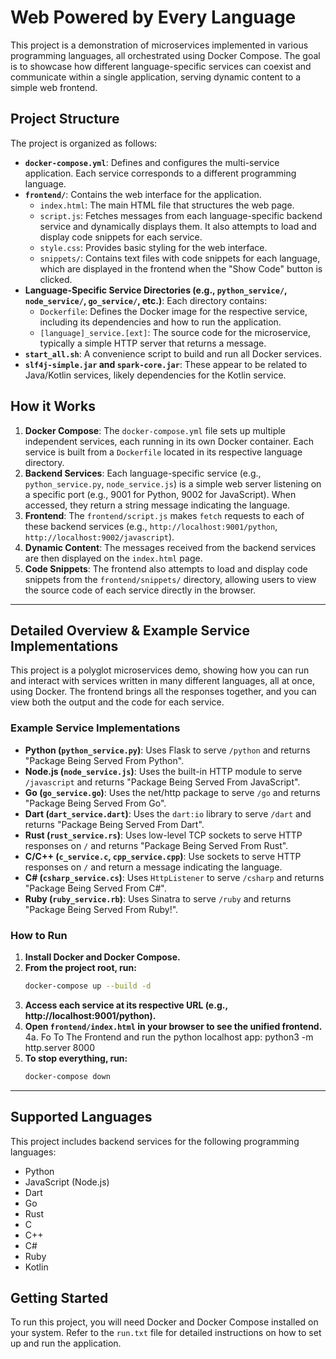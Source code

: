 # Web Powered by Every Language

This project is a demonstration of microservices implemented in various programming languages, all orchestrated using Docker Compose. The goal is to showcase how different language-specific services can coexist and communicate within a single application, serving dynamic content to a simple web frontend.

## Project Structure

The project is organized as follows:

- **`docker-compose.yml`**: Defines and configures the multi-service application. Each service corresponds to a different programming language.
- **`frontend/`**: Contains the web interface for the application.
    - `index.html`: The main HTML file that structures the web page.
    - `script.js`: Fetches messages from each language-specific backend service and dynamically displays them. It also attempts to load and display code snippets for each service.
    - `style.css`: Provides basic styling for the web interface.
    - `snippets/`: Contains text files with code snippets for each language, which are displayed in the frontend when the "Show Code" button is clicked.
- **Language-Specific Service Directories (e.g., `python_service/`, `node_service/`, `go_service/`, etc.)**: Each directory contains:
    - `Dockerfile`: Defines the Docker image for the respective service, including its dependencies and how to run the application.
    - `[language]_service.[ext]`: The source code for the microservice, typically a simple HTTP server that returns a message.
- **`start_all.sh`**: A convenience script to build and run all Docker services.
- **`slf4j-simple.jar` and `spark-core.jar`**: These appear to be related to Java/Kotlin services, likely dependencies for the Kotlin service.

## How it Works

1.  **Docker Compose**: The `docker-compose.yml` file sets up multiple independent services, each running in its own Docker container. Each service is built from a `Dockerfile` located in its respective language directory.
2.  **Backend Services**: Each language-specific service (e.g., `python_service.py`, `node_service.js`) is a simple web server listening on a specific port (e.g., 9001 for Python, 9002 for JavaScript). When accessed, they return a string message indicating the language.
3.  **Frontend**: The `frontend/script.js` makes `fetch` requests to each of these backend services (e.g., `http://localhost:9001/python`, `http://localhost:9002/javascript`).
4.  **Dynamic Content**: The messages received from the backend services are then displayed on the `index.html` page.
5.  **Code Snippets**: The frontend also attempts to load and display code snippets from the `frontend/snippets/` directory, allowing users to view the source code of each service directly in the browser.

---

## Detailed Overview & Example Service Implementations

This project is a polyglot microservices demo, showing how you can run and interact with services written in many different languages, all at once, using Docker. The frontend brings all the responses together, and you can view both the output and the code for each service.

### Example Service Implementations

- **Python (`python_service.py`)**: Uses Flask to serve `/python` and returns "Package Being Served From Python".
- **Node.js (`node_service.js`)**: Uses the built-in HTTP module to serve `/javascript` and returns "Package Being Served From JavaScript".
- **Go (`go_service.go`)**: Uses the net/http package to serve `/go` and returns "Package Being Served From Go".
- **Dart (`dart_service.dart`)**: Uses the `dart:io` library to serve `/dart` and returns "Package Being Served From Dart".
- **Rust (`rust_service.rs`)**: Uses low-level TCP sockets to serve HTTP responses on `/` and returns "Package Being Served From Rust".
- **C/C++ (`c_service.c`, `cpp_service.cpp`)**: Use sockets to serve HTTP responses on `/` and return a message indicating the language.
- **C# (`csharp_service.cs`)**: Uses `HttpListener` to serve `/csharp` and returns "Package Being Served From C#".
- **Ruby (`ruby_service.rb`)**: Uses Sinatra to serve `/ruby` and returns "Package Being Served From Ruby!".

### How to Run

1. **Install Docker and Docker Compose.**
2. **From the project root, run:**
   ```bash
   docker-compose up --build -d
   ```
3. **Access each service at its respective URL (e.g., http://localhost:9001/python).**
4. **Open `frontend/index.html` in your browser to see the unified frontend.**
4a. Fo To The Frontend and run the python localhost app: python3 -m http.server 8000
5. **To stop everything, run:**
   ```bash
   docker-compose down
   ```

---

## Supported Languages

This project includes backend services for the following programming languages:

-   Python
-   JavaScript (Node.js)
-   Dart
-   Go
-   Rust
-   C
-   C++
-   C#
-   Ruby
-   Kotlin

## Getting Started

To run this project, you will need Docker and Docker Compose installed on your system. Refer to the `run.txt` file for detailed instructions on how to set up and run the application.
